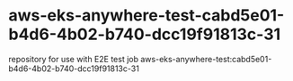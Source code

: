 # aws-eks-anywhere-test-cabd5e01-b4d6-4b02-b740-dcc19f91813c-31
repository for use with E2E test job aws-eks-anywhere-test:cabd5e01-b4d6-4b02-b740-dcc19f91813c-31
